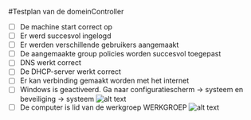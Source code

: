 #Testplan van de domeinController
- [ ] De machine start correct op
- [ ] Er werd succesvol ingelogd 
- [ ] Er werden verschillende gebruikers aangemaakt
- [ ] De aangemaakte group policies worden succesvol toegepast
- [ ] DNS werkt correct
- [ ] De DHCP-server werkt correct
- [ ] Er kan verbinding gemaakt worden met het internet
- [ ] Windows is geactiveerd.
	 Ga naar configuratiescherm -> systeem en beveiliging -> systeem
	![alt text](https://github.com/HoGentTIN/ops-g-09/blob/master/deelopdracht05/img/activeringWindows.png)
- [ ] De computer is lid van de werkgroep WERKGROEP
	 ![alt text](https://github.com/HoGentTIN/ops-g-09/blob/master/deelopdracht05/img/werkgroep.png)
